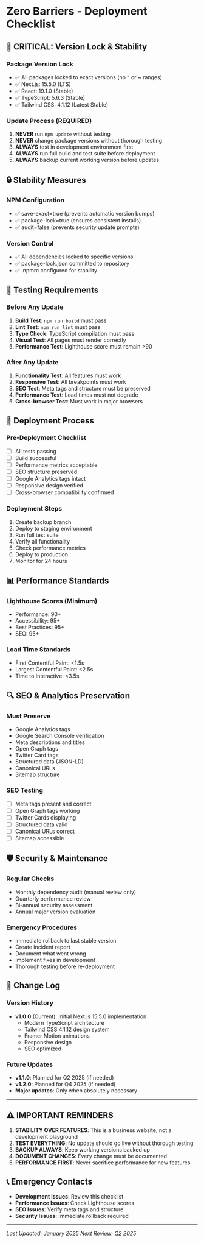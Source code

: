 # Zero Barriers - Deployment Checklist

## 🚨 CRITICAL: Version Lock & Stability

### Package Version Lock
- ✅ All packages locked to exact versions (no ^ or ~ ranges)
- ✅ Next.js: 15.5.0 (LTS)
- ✅ React: 19.1.0 (Stable)
- ✅ TypeScript: 5.6.3 (Stable)
- ✅ Tailwind CSS: 4.1.12 (Latest Stable)

### Update Process (REQUIRED)
1. **NEVER** run `npm update` without testing
2. **NEVER** change package versions without thorough testing
3. **ALWAYS** test in development environment first
4. **ALWAYS** run full build and test suite before deployment
5. **ALWAYS** backup current working version before updates

## 🔒 Stability Measures

### NPM Configuration
- ✅ save-exact=true (prevents automatic version bumps)
- ✅ package-lock=true (ensures consistent installs)
- ✅ audit=false (prevents security update prompts)

### Version Control
- ✅ All dependencies locked to specific versions
- ✅ package-lock.json committed to repository
- ✅ .npmrc configured for stability

## 🧪 Testing Requirements

### Before Any Update
1. **Build Test**: `npm run build` must pass
2. **Lint Test**: `npm run lint` must pass
3. **Type Check**: TypeScript compilation must pass
4. **Visual Test**: All pages must render correctly
5. **Performance Test**: Lighthouse score must remain >90

### After Any Update
1. **Functionality Test**: All features must work
2. **Responsive Test**: All breakpoints must work
3. **SEO Test**: Meta tags and structure must be preserved
4. **Performance Test**: Load times must not degrade
5. **Cross-browser Test**: Must work in major browsers

## 🚀 Deployment Process

### Pre-Deployment Checklist
- [ ] All tests passing
- [ ] Build successful
- [ ] Performance metrics acceptable
- [ ] SEO structure preserved
- [ ] Google Analytics tags intact
- [ ] Responsive design verified
- [ ] Cross-browser compatibility confirmed

### Deployment Steps
1. Create backup branch
2. Deploy to staging environment
3. Run full test suite
4. Verify all functionality
5. Check performance metrics
6. Deploy to production
7. Monitor for 24 hours

## 📊 Performance Standards

### Lighthouse Scores (Minimum)
- Performance: 90+
- Accessibility: 95+
- Best Practices: 95+
- SEO: 95+

### Load Time Standards
- First Contentful Paint: <1.5s
- Largest Contentful Paint: <2.5s
- Time to Interactive: <3.5s

## 🔍 SEO & Analytics Preservation

### Must Preserve
- Google Analytics tags
- Google Search Console verification
- Meta descriptions and titles
- Open Graph tags
- Twitter Card tags
- Structured data (JSON-LD)
- Canonical URLs
- Sitemap structure

### SEO Testing
- [ ] Meta tags present and correct
- [ ] Open Graph tags working
- [ ] Twitter Cards displaying
- [ ] Structured data valid
- [ ] Canonical URLs correct
- [ ] Sitemap accessible

## 🛡️ Security & Maintenance

### Regular Checks
- Monthly dependency audit (manual review only)
- Quarterly performance review
- Bi-annual security assessment
- Annual major version evaluation

### Emergency Procedures
- Immediate rollback to last stable version
- Create incident report
- Document what went wrong
- Implement fixes in development
- Thorough testing before re-deployment

## 📝 Change Log

### Version History
- **v1.0.0** (Current): Initial Next.js 15.5.0 implementation
  - Modern TypeScript architecture
  - Tailwind CSS 4.1.12 design system
  - Framer Motion animations
  - Responsive design
  - SEO optimized

### Future Updates
- **v1.1.0**: Planned for Q2 2025 (if needed)
- **v1.2.0**: Planned for Q4 2025 (if needed)
- **Major updates**: Only when absolutely necessary

---

## ⚠️ IMPORTANT REMINDERS

1. **STABILITY OVER FEATURES**: This is a business website, not a development playground
2. **TEST EVERYTHING**: No update should go live without thorough testing
3. **BACKUP ALWAYS**: Keep working versions backed up
4. **DOCUMENT CHANGES**: Every change must be documented
5. **PERFORMANCE FIRST**: Never sacrifice performance for new features

## 📞 Emergency Contacts

- **Development Issues**: Review this checklist
- **Performance Issues**: Check Lighthouse scores
- **SEO Issues**: Verify meta tags and structure
- **Security Issues**: Immediate rollback required

---

*Last Updated: January 2025*
*Next Review: Q2 2025*
